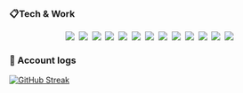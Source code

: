 ### :clipboard:Tech & Work

<div align="center">
<p>
<img src="https://img.shields.io/badge/Unity-000000?style=flat-square&logo=unity&logoColor=white">&nbsp
<img src="https://img.shields.io/badge/Csharp-512BD4?style=flat-square&logo=csharp&logoColor=white">&nbsp
<img src="https://img.shields.io/badge/Django-092E20?style=flat-square&logo=django&logoColor=white">&nbsp
<img src="https://img.shields.io/badge/Python-3776AB?style=flat-square&logo=python&logoColor=white">&nbsp
<img src="https://img.shields.io/badge/Android-3DDC84?style=flat-square&logo=Android&logoColor=white">&nbsp
<img src="https://img.shields.io/badge/Git-F05032?style=flat-square&logo=git&logoColor=white">&nbsp
<img src="https://img.shields.io/badge/Gitlab-FC6D26?style=flat-square&logo=gitlab&logoColor=white">&nbsp
<img src="https://img.shields.io/badge/Github-181717?style=flat-square&logo=github&logoColor=white">&nbsp
<img src="https://img.shields.io/badge/Verdaccio-ffd101?style=flat-square&logo=verdaccio&logoColor=white">&nbsp
<img src="https://img.shields.io/badge/Slack-4A154B?style=flat-square&logo=slack&logoColor=white">&nbsp
<img src="https://img.shields.io/badge/Notion-4A154B?style=flat-square&logo=slack&logoColor=white">&nbsp
<img src="https://img.shields.io/badge/Sourcetree-0052CC?style=flat-square&logo=sourcetree&logoColor=white">&nbsp
<img src="https://img.shields.io/badge/Oculus-0467DF?style=flat-square&logo=meta&logoColor=white">
</p>
</div>

### :construction_worker: Account logs

[![GitHub Streak](https://streak-stats.demolab.com?user=kunnymann&theme=whatsapp-dark&hide_border=true)](https://git.io/streak-stats)
